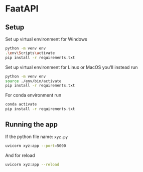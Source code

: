 # FaatAPI

## Setup
Set up virtual environment for Windows
```bash
python -m venv env
.\env\Scripts\activate
pip install -r requirements.txt
```
Set up virtual environment for Linux or MacOS you'll instead run
```bash
python -m venv env
source ./env/bin/activate
pip install -r requirements.txt
```
For conda environment run
```bash
conda activate
pip install -r requirements.txt
```

## Running the app
If the python file name: `xyz.py`
```bash
uvicorn xyz:app --port=5000
```
And for reload
```bash
uvicorn xyz:app --reload
```

